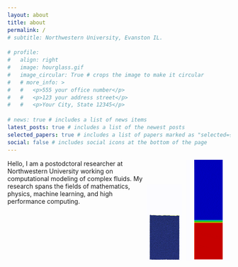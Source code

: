 ```yaml
---
layout: about
title: about
permalink: /
# subtitle: Northwestern University, Evanston IL.

# profile:
#   align: right
#   image: hourglass.gif
#   image_circular: True # crops the image to make it circular
#   # more_info: >
#   #   <p>555 your office number</p>
#   #   <p>123 your address street</p>
#   #   <p>Your City, State 12345</p>

# news: true # includes a list of news items
latest_posts: true # includes a list of the newest posts
selected_papers: true # includes a list of papers marked as "selected={true}"
social: false # includes social icons at the bottom of the page
---
```



<div style="display: flex; align-items: flex-end; justify-content: flex-end; float: right">
    <img src="assets/img/proj_fluidizedbed/fluidization.gif" alt="Example Image 2" style="width:80px;">
    <img src="assets/img/proj_fluidizedbed/fluidization1.gif" alt="Example Image 1" style="width:100px; margin-left: 10px;">
</div>




<!-- Write your biography here. Tell the world about yourself. Link to your favorite [subreddit](http://reddit.com). You can put a picture in, too. The code is already in, just name your picture `prof_pic.jpg` and put it in the `img/` folder. -->

Hello, I am a postodctoral researcher at Northwestern University working on computational modeling of complex fluids. My research spans the fields of mathematics, physics, machine learning, and high performance computing.

<!-- -"If you can't explain it simply you don't understand it well enough"
--Albert Einstein\\ -->
<!-- This website reflects my efforts to share my research, follow the machine learning trends, and impart insights and learnings along the journey. -->

<!-- Put your address / P.O. box / other info right below your picture. You can also disable any of these elements by editing `profile` property of the YAML header of your `_pages/about.md`. Edit `_bibliography/papers.bib` and Jekyll will render your [publications page](/al-folio/publications/) automatically.

Link to your social media connections, too. This theme is set up to use [Font Awesome icons](https://fontawesome.com/) and [Academicons](https://jpswalsh.github.io/academicons/), like the ones below. Add your Facebook, Twitter, LinkedIn, Google Scholar, or just disable all of them. -->
